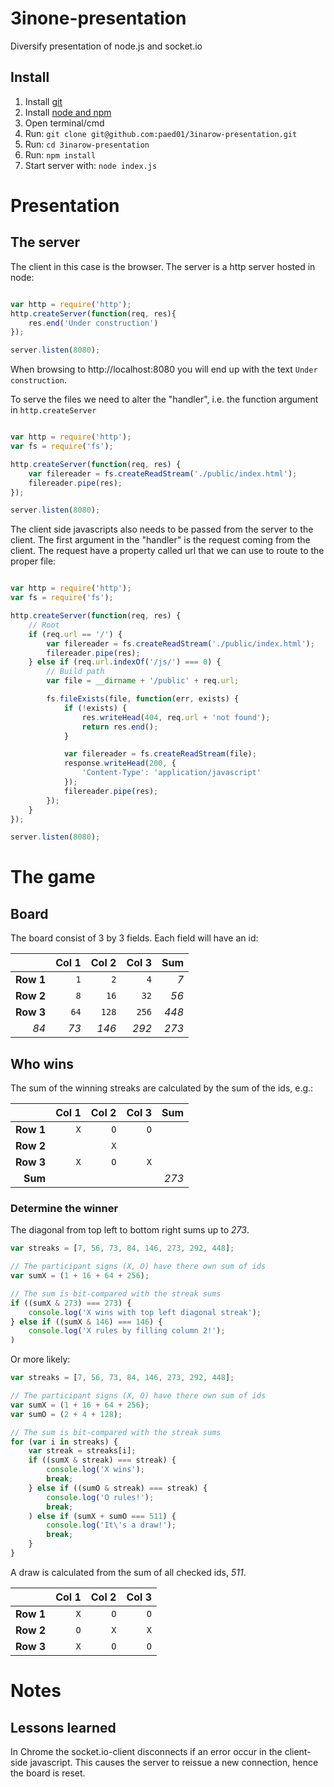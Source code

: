 3inone-presentation
========

Diversify presentation of node.js and socket.io

## Install
1. Install [git](http://git-scm.com/downloads)
2. Install [node and npm](http://nodejs.org) 
3. Open terminal/cmd
4. Run: `git clone git@github.com:paed01/3inarow-presentation.git`
5. Run: `cd 3inarow-presentation`
6. Run: `npm install`
7. Start server with: `node index.js`

# Presentation

## The server
The client in this case is the browser. The server is a http server hosted in node:

```javascript

var http = require('http');
http.createServer(function(req, res){
    res.end('Under construction')    
});

server.listen(8080);

```

When browsing to http://localhost:8080 you will end up with the text `Under construction`.

To serve the files we need to alter the "handler", i.e. the function argument in `http.createServer`

```javascript

var http = require('http');
var fs = require('fs');

http.createServer(function(req, res) {
    var filereader = fs.createReadStream('./public/index.html');
    filereader.pipe(res);
});

server.listen(8080);

```

The client side javascripts also needs to be passed from the server to the client. The first argument in the "handler" is the request coming from the client. The request have a property called url that we can use to route to the proper file:

```javascript

var http = require('http');
var fs = require('fs');

http.createServer(function(req, res) {
    // Root
    if (req.url == '/') {
        var filereader = fs.createReadStream('./public/index.html');
        filereader.pipe(res);
    } else if (req.url.indexOf('/js/') === 0) {
        // Build path
        var file = __dirname + '/public' + req.url;

        fs.fileExists(file, function(err, exists) {
            if (!exists) {
                res.writeHead(404, req.url + 'not found');
                return res.end();
            }

            var filereader = fs.createReadStream(file);
            response.writeHead(200, {
                'Content-Type': 'application/javascript'
            });
            filereader.pipe(res);
        });
    }
});

server.listen(8080);
```


# The game

## Board

The board consist of 3 by 3 fields. Each field will have an id:

|         | Col 1| Col 2 | Col 3 |   Sum |
|--------:|-----:|------:|------:|------:|
|**Row 1**|   `1`|    `2`|    `4`|    *7*|
|**Row 2**|   `8`|   `16`|   `32`|   *56*|
|**Row 3**|  `64`|  `128`|  `256`|  *448*|
|*84*     |  *73*|  *146*|  *292*|  *273*|

## Who wins

The sum of the winning streaks are calculated by the sum of the ids, e.g.:

|         | Col 1| Col 2 | Col 3 |   Sum |
|--------:|-----:|------:|------:|------:|
|**Row 1**|   `X`|    `O`|    `O`|       |
|**Row 2**|      |    `X`|       |       |
|**Row 3**|   `X`|    `O`|    `X`|       |
|**Sum**  |      |       |       |  *273*|


### Determine the winner
The diagonal from top left to bottom right sums up to *273*.

```javascript
var streaks = [7, 56, 73, 84, 146, 273, 292, 448];

// The participant signs (X, O) have there own sum of ids
var sumX = (1 + 16 + 64 + 256);

// The sum is bit-compared with the streak sums
if ((sumX & 273) === 273) {
    console.log('X wins with top left diagonal streak');
} else if ((sumX & 146) === 146) {
    console.log('X rules by filling column 2!');
)

```

Or more likely:

```javascript
var streaks = [7, 56, 73, 84, 146, 273, 292, 448];

// The participant signs (X, O) have there own sum of ids
var sumX = (1 + 16 + 64 + 256);
var sumO = (2 + 4 + 128);

// The sum is bit-compared with the streak sums
for (var i in streaks) {
    var streak = streaks[i];
    if ((sumX & streak) === streak) {
        console.log('X wins');
        break;
    } else if ((sumO & streak) === streak) {
        console.log('O rules!');
        break;
    ) else if (sumX + sumO === 511) {
        console.log('It\'s a draw!');
        break;
    }
}


```


A draw is calculated from the sum of all checked ids, *511*.

|         | Col 1| Col 2 | Col 3 |
|--------:|-----:|------:|------:|
|**Row 1**|   `X`|    `O`|    `O`|
|**Row 2**|   `O`|    `X`|    `X`|
|**Row 3**|   `X`|    `O`|    `O`|

# Notes

## Lessons learned
In Chrome the socket.io-client disconnects if an error occur in the client-side javascript. This causes the server to reissue a new connection, hence the board is reset.
